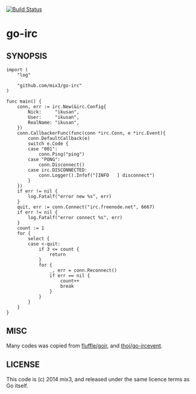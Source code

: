 [![Build Status](https://drone.io/github.com/mix3/go-irc/status.png)](https://drone.io/github.com/mix3/go-irc/latest)

# go-irc

## SYNOPSIS

```
import (
	"log"

	"github.com/mix3/go-irc"
)

func main() {
	conn, err := irc.New(&irc.Config{
		Nick:     "ikusan",
		User:     "ikusan",
		RealName: "ikusan",
	})
	conn.CallbackerFunc(func(conn *irc.Conn, e *irc.Event){
		conn.DefaultCallback(e)
		switch e.Code {
		case "001":
			conn.Ping("ping")
		case "PONG":
			conn.Disconnect()
		case irc.DISCONNECTED:
			conn.Logger().Infof("[INFO   ] disconnect")
		}
	})
	if err != nil {
		log.Fatalf("error new %s", err)
	}
	quit, err := conn.Connect("irc.freenode.net", 6667)
	if err != nil {
		log.Fatalf("error connect %s", err)
	}
	count := 1
	for {
		select {
		case <-quit:
			if 3 <= count {
				return
			}
			for {
				_, err = conn.Reconnect()
				if err == nil {
					count++
					break
				}
			}
		}
	}
}
```

## MISC

Many codes was copied from [fluffle/goir](https://github.com/fluffle/goirc), and [thoj/go-ircevent](https://github.com/thoj/go-ircevent).

## LICENSE

This code is (c) 2014 mix3, and released under the same licence terms as Go itself.
